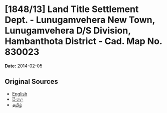 # [1848/13] Land Title Settlement Dept. - Lunugamvehera New Town, Lunugamvehera D/S Division, Hambanthota District - Cad. Map No. 830023

**Date:** 2014-02-05

## Original Sources

- [English](https://documents.gov.lk/view/extra-gazettes/2014/2/1848-13_E.pdf)
- [සිංහල](https://documents.gov.lk/view/extra-gazettes/2014/2/1848-13_S.pdf)
- [தமிழ்](https://documents.gov.lk/view/extra-gazettes/2014/2/1848-13_T.pdf)
